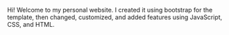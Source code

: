 Hi! Welcome to my personal website. I created it using bootstrap for the template, then changed, customized, and added features using JavaScript, CSS, and HTML.
